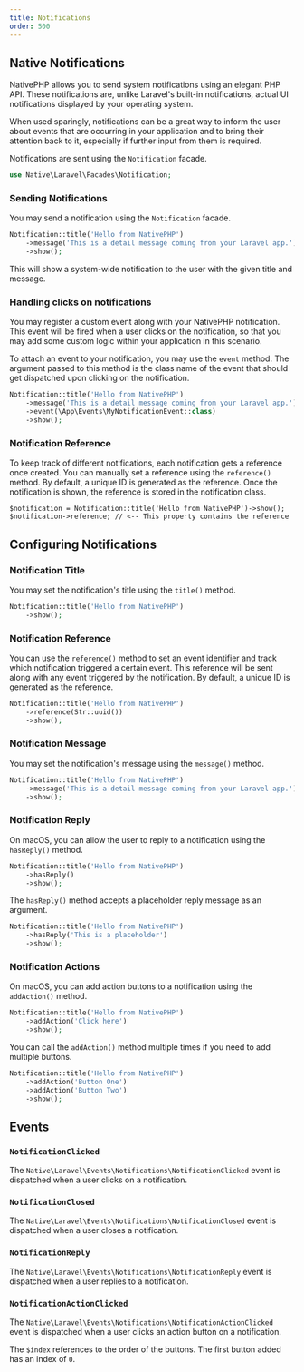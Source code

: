 ```yaml
---
title: Notifications
order: 500
---
```


## Native Notifications

NativePHP allows you to send system notifications using an elegant PHP API. These notifications are, unlike Laravel's built-in notifications, actual UI notifications displayed by your operating system.

When used sparingly, notifications can be a great way to inform the user about events that are occurring in your application and to bring their attention back to it, especially if further input from them is required.

Notifications are sent using the `Notification` facade.
```php
use Native\Laravel\Facades\Notification;
```

### Sending Notifications

You may send a notification using the `Notification` facade.

```php
Notification::title('Hello from NativePHP')
    ->message('This is a detail message coming from your Laravel app.')
    ->show();
```

This will show a system-wide notification to the user with the given title and message.

### Handling clicks on notifications

You may register a custom event along with your NativePHP notification. 
This event will be fired when a user clicks on the notification, so that you may add some custom logic within your application in this scenario.

To attach an event to your notification, you may use the `event` method. The argument passed to this method is the class name of the event that should get dispatched upon clicking on the notification.

```php
Notification::title('Hello from NativePHP')
    ->message('This is a detail message coming from your Laravel app.')
    ->event(\App\Events\MyNotificationEvent::class)
    ->show();
```

### Notification Reference

To keep track of different notifications, each notification gets a reference once created. You can manually set a reference using the `reference()` method. 
By default, a unique ID is generated as the reference. Once the notification is shown, the reference is stored in the notification class.

```
$notification = Notification::title('Hello from NativePHP')->show();
$notification->reference; // <-- This property contains the reference
```

## Configuring Notifications

### Notification Title

You may set the notification's title using the `title()` method.

```php
Notification::title('Hello from NativePHP')
    ->show();
```

### Notification Reference

You can use the `reference()` method to set an event identifier and track which notification triggered a certain event. 
This reference will be sent along with any event triggered by the notification. By default, a unique ID is generated as the reference.

```php
Notification::title('Hello from NativePHP')
    ->reference(Str::uuid())
    ->show();
```

### Notification Message

You may set the notification's message using the `message()` method.

```php
Notification::title('Hello from NativePHP')
    ->message('This is a detail message coming from your Laravel app.')
    ->show();
```

### Notification Reply

On macOS, you can allow the user to reply to a notification using the `hasReply()` method. 

```php
Notification::title('Hello from NativePHP')
    ->hasReply()
    ->show();
```

The `hasReply()` method accepts a placeholder reply message as an argument.

```php
Notification::title('Hello from NativePHP')
    ->hasReply('This is a placeholder')
    ->show();
```

### Notification Actions

On macOS, you can add action buttons to a notification using the `addAction()` method. 

```php
Notification::title('Hello from NativePHP')
    ->addAction('Click here')
    ->show();
```

You can call the `addAction()` method multiple times if you need to add multiple buttons.

```php
Notification::title('Hello from NativePHP')
    ->addAction('Button One')
    ->addAction('Button Two')
    ->show();
```

## Events

### `NotificationClicked`
The `Native\Laravel\Events\Notifications\NotificationClicked` event is dispatched when a user clicks on a notification.

### `NotificationClosed`
The `Native\Laravel\Events\Notifications\NotificationClosed` event is dispatched when a user closes a notification.

### `NotificationReply`
The `Native\Laravel\Events\Notifications\NotificationReply` event is dispatched when a user replies to a notification.

### `NotificationActionClicked`
The `Native\Laravel\Events\Notifications\NotificationActionClicked` event is dispatched when a user clicks an action button on a notification.

The `$index` references to the order of the buttons. The first button added has an index of `0`. 
